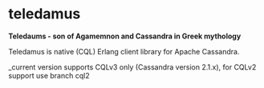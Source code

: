 teledamus
=========

**Teledaums - son of Agamemnon and Cassandra in Greek mythology**

Teledamus is native (CQL) Erlang client library for Apache Cassandra.

_current version supports CQLv3 only (Cassandra version 2.1.x), for CQLv2 support use branch cql2

